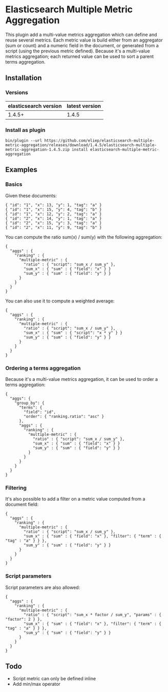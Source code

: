 # Elasticsearch Multiple Metric Aggregation

This plugin add a multi-value metrics aggregation which can define and reuse several metrics. Each metric value is build either from an aggregator (sum or count) and a numeric field in the document, or generated from a script (using the previous metric defined). Because it's a multi-value metrics aggregation; each returned value can be used to sort a parent terms aggregation.

## Installation

### Versions

| elasticsearch version | latest version |
| --------------------- | -------------  |
| 1.4.5+                | 1.4.5          |

### Install as plugin 

```
bin/plugin --url https://github.com/eliep/elasticsearch-multiple-metric-aggregation/releases/download/1.4.5/elasticsearch-multiple-metric-aggregation-1.4.5.zip install elasticsearch-multiple-metric-aggregation
```

## Examples

### Basics
Given these documents:
```
{ "id": "1", "x": 13, "y": 1, "tag": "a" }
{ "id": "1", "x": 15, "y": 4, "tag": "b" }
{ "id": "1", "x": 12, "y": 2, "tag": "a" }
{ "id": "2", "x": 14, "y": 1, "tag": "a" }
{ "id": "2", "x": 15, "y": 3, "tag": "a" }
{ "id": "2", "x": 11, "y": 9, "tag": "b" }
```

You can compute the ratio sum(x) / sum(y) with the following aggregation: 
```
{
  "aggs" : {
    "ranking" : { 
      "multiple-metric" : { 
        "ratio" : { "script": "sum_x / sum_y" },
        "sum_x" : { "sum" : { "field": "x" } }
        "sum_y" : { "sum" : { "field": "y" } }
	  } 
    }
  }
}
``` 

You can also use it to compute a weighted average: 
```
{
  "aggs" : {
    "ranking" : { 
      "multiple-metric" : { 
        "ratio" : { "script": "sum_x / sum_y" },
        "sum_x" : { "sum" : { "script": "x * y" } }
        "sum_y" : { "sum" : { "field": "y" } }
      } 
    }
  }
}
```


### Ordering a terms aggregation
Because it's a multi-value metrics aggregation, it can be used to order a terms aggregation:
```
{
  "aggs": {
    "group_by": {
      "terms": {
        "field": "id",
        "order": { "ranking.ratio": "asc" }
      },
      "aggs" : {
        "ranking" : { 
          "multiple-metric" : { 
            "ratio" : { "script": "sum_x / sum_y" },
            "sum_x" : { "sum" : { "field": "x" } }
            "sum_y" : { "sum" : { "field": "y" } }
          } 
	    }
      }
    }
  }
}
```

### Filtering
It's also possible to add a filter on a metric value computed from a document field:

```
{
  "aggs" : {
    "ranking" : { 
      "multiple-metric" : { 
        "ratio" : { "script": "sum_x / sum_y" },
        "sum_x" : { "sum" : { "field": "x" }, "filter": { "term" : { "tag" : "a" } } },
        "sum_y" : { "sum" : { "field": "y" } }
	  } 
    }
  }
}
```


### Script parameters
Script parameters are also allowed:

```
{
  "aggs" : {
    "ranking" : { 
      "multiple-metric" : { 
        "ratio" : { "script": "sum_x * factor / sum_y", "params" : { "factor": 2 } },
        "sum_x" : { "sum" : { "field": "x" }, "filter": { "term" : { "tag" : "a" } } },
        "sum_y" : { "sum" : { "field": "y" } }
      } 
    }
  }
}
```

## Todo

 * Script metric can only be defined inline
 * Add min/max operator